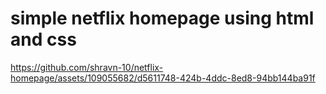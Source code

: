 # simple netflix homepage using html and css




https://github.com/shravn-10/netflix-homepage/assets/109055682/d5611748-424b-4ddc-8ed8-94bb144ba91f



